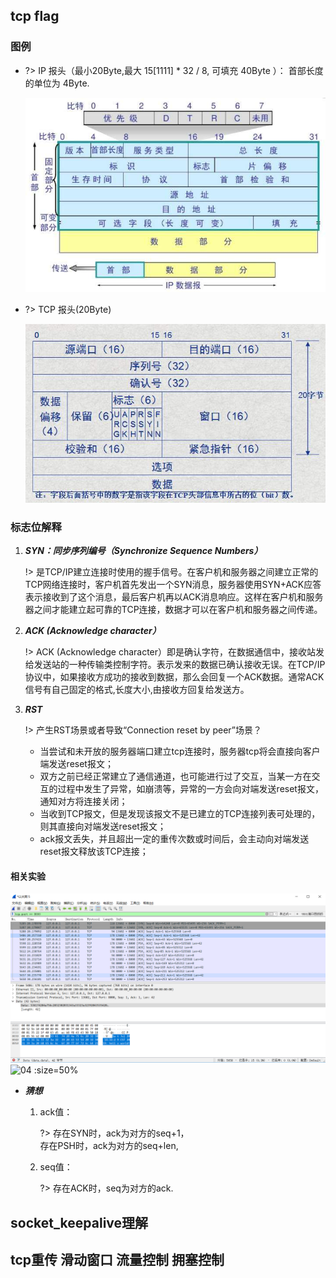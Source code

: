## tcp flag

### 图例
* ?> IP 报头（最小20Byte,最大 15[1111]  * 32 / 8, 可填充 40Byte ）： 首部长度的单位为 4Byte.

    ![](/.images/devops/network/tcp/tcp-flag-01.png)

* ?> TCP 报头(20Byte)

    ![](/.images/devops/network/tcp/tcp-flag-02.jpeg)

### 标志位解释
1. ***SYN：同步序列编号（Synchronize Sequence Numbers）***

    !> 是TCP/IP建立连接时使用的握手信号。在客户机和服务器之间建立正常的TCP网络连接时，客户机首先发出一个SYN消息，服务器使用SYN+ACK应答表示接收到了这个消息，最后客户机再以ACK消息响应。这样在客户机和服务器之间才能建立起可靠的TCP连接，数据才可以在客户机和服务器之间传递。

2. ***ACK (Acknowledge character）***

    !> ACK (Acknowledge character）即是确认字符，在数据通信中，接收站发给发送站的一种传输类控制字符。表示发来的数据已确认接收无误。在TCP/IP协议中，如果接收方成功的接收到数据，那么会回复一个ACK数据。通常ACK信号有自己固定的格式,长度大小,由接收方回复给发送方。

3. ***RST***

    !> 产生RST场景或者导致“Connection reset by peer”场景？
    * 当尝试和未开放的服务器端口建立tcp连接时，服务器tcp将会直接向客户端发送reset报文；
    * 双方之前已经正常建立了通信通道，也可能进行过了交互，当某一方在交互的过程中发生了异常，如崩溃等，异常的一方会向对端发送reset报文，通知对方将连接关闭；
    * 当收到TCP报文，但是发现该报文不是已建立的TCP连接列表可处理的，则其直接向对端发送reset报文；
    * ack报文丢失，并且超出一定的重传次数或时间后，会主动向对端发送reset报文释放该TCP连接；

#### 相关实验

![](/.images/devops/network/tcp/tcp-flag-04.png '03 :size=40%') ![](/.images/devops/network/tcp/tcp-flag-03.jpg '04 :size=50%')

* ***猜想***
    1. ack值：

        ?> 存在SYN时，ack为对方的seq+1，</br>
        存在PSH时，ack为对方的seq+len,
    2. seq值：

        ?> 存在ACK时，seq为对方的ack.

## socket_keepalive理解


## tcp重传 滑动窗口 流量控制 拥塞控制

## 